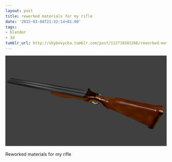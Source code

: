 ```yaml
---
layout: post
title: reworked materials for my rifle
date: '2015-03-04T21:32:14+01:00'
tags:
- blender
- 3d
tumblr_url: http://shybovycha.tumblr.com/post/112718503266/reworked-materials-for-my-rifle
---
```


<img src="/tumblr_files/tumblr_nkpfpqQNbY1qio88bo1_r1_1280.png" class="image-responsive" />

Reworked materials for my rifle
